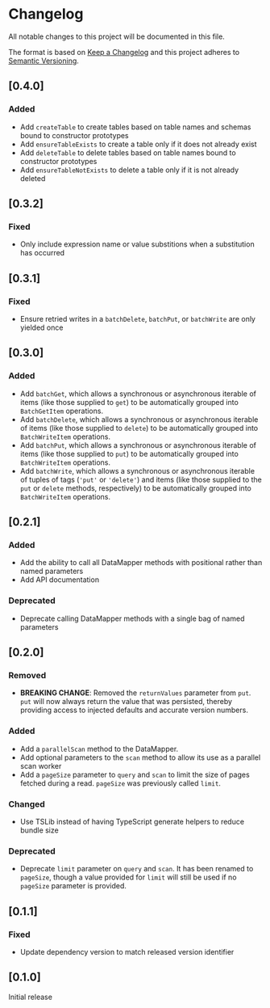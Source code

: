 # Changelog
All notable changes to this project will be documented in this file.

The format is based on [Keep a Changelog](http://keepachangelog.com/en/1.0.0/)
and this project adheres to [Semantic Versioning](http://semver.org/spec/v2.0.0.html).

## [0.4.0]
### Added
 - Add `createTable` to create tables based on table names and schemas bound to
    constructor prototypes
 - Add `ensureTableExists` to create a table only if it does not already exist
 - Add `deleteTable` to delete tables based on table names bound to constructor
    prototypes
 - Add `ensureTableNotExists` to delete a table only if it is not already
    deleted

## [0.3.2]
### Fixed
 - Only include expression name or value substitions when a substitution has
    occurred

## [0.3.1]
### Fixed
 - Ensure retried writes in a `batchDelete`, `batchPut`, or `batchWrite` are
    only yielded once

## [0.3.0]
### Added
 - Add `batchGet`, which allows a synchronous or asynchronous iterable of items
    (like those supplied to `get`) to be automatically grouped into
    `BatchGetItem` operations.
 - Add `batchDelete`, which allows a synchronous or asynchronous iterable of
    items (like those supplied to `delete`) to be automatically grouped into
    `BatchWriteItem` operations.
 - Add `batchPut`, which allows a synchronous or asynchronous iterable of
    items (like those supplied to `put`) to be automatically grouped into
    `BatchWriteItem` operations.
 - Add `batchWrite`, which allows a synchronous or asynchronous iterable of
    tuples of tags (`'put'` or `'delete'`) and items (like those supplied to the
    `put` or `delete` methods, respectively) to be automatically grouped into
    `BatchWriteItem` operations.

## [0.2.1]
### Added
 - Add the ability to call all DataMapper methods with positional rather than
    named parameters
 - Add API documentation

### Deprecated
 - Deprecate calling DataMapper methods with a single bag of named parameters

## [0.2.0]
### Removed
 - **BREAKING CHANGE**: Removed the `returnValues` parameter from `put`. `put`
    will now always return the value that was persisted, thereby providing
    access to injected defaults and accurate version numbers.

### Added
 - Add a `parallelScan` method to the DataMapper.
 - Add optional parameters to the `scan` method to allow its use as a parallel
    scan worker
 - Add a `pageSize` parameter to `query` and `scan` to limit the size of pages
    fetched during a read. `pageSize` was previously called `limit`.

### Changed
 - Use TSLib instead of having TypeScript generate helpers to reduce bundle size

### Deprecated
 - Deprecate `limit` parameter on `query` and `scan`. It has been renamed to
    `pageSize`, though a value provided for `limit` will still be used if no
    `pageSize` parameter is provided.

## [0.1.1]
### Fixed
 - Update dependency version to match released version identifier

## [0.1.0]
Initial release

